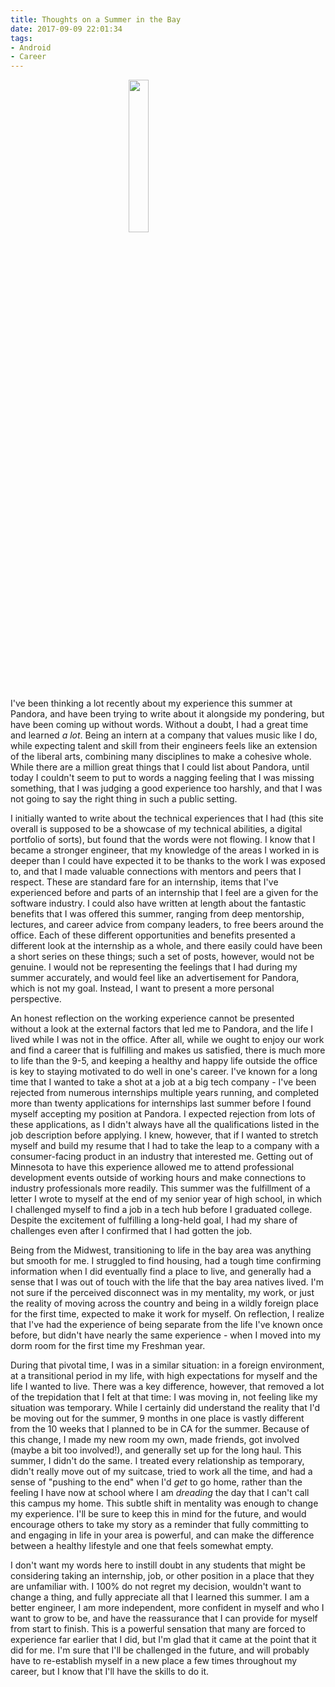 ```yaml
---
title: Thoughts on a Summer in the Bay
date: 2017-09-09 22:01:34
tags:
- Android
- Career
---
```


<img style="display: block; margin: auto; width: 25%;" src="pandoraLogo.png" />

I've been thinking a lot recently about my experience this summer at Pandora, and have been trying to write about it alongside my pondering, but have been coming up without words. Without a doubt, I had a great time and learned _a lot_. Being an intern at a company that values music like I do, while expecting talent and skill from their engineers feels like an extension of the liberal arts, combining many disciplines to make a cohesive whole. While there are a million great things that I could list about Pandora, until today I couldn't seem to put to words a nagging feeling that I was missing something, that I was judging a good experience too harshly, and that I was not going to say the right thing in such a public setting.

I initially wanted to write about the technical experiences that I had (this site overall is supposed to be a showcase of my technical abilities, a digital portfolio of sorts), but found that the words were not flowing. I know that I became a stronger engineer, that my knowledge of the areas I worked in is deeper than I could have expected it to be thanks to the work I was exposed to, and that I made valuable connections with mentors and peers that I respect. These are standard fare for an internship, items that I've experienced before and parts of an internship that I feel are a given for the software industry. I could also have written at length about the fantastic benefits that I was offered this summer, ranging from deep mentorship, lectures, and career advice from company leaders, to free beers around the office. Each of these different opportunities and benefits presented a different look at the internship as a whole, and there easily could have been a short series on these things; such a set of posts, however, would not be genuine. I would not be representing the feelings that I had during my summer accurately, and would feel like an advertisement for Pandora, which is not my goal. Instead, I want to present a more personal perspective.

An honest reflection on the working experience cannot be presented without a look at the external factors that led me to Pandora, and the life I lived while I was not in the office. After all, while we ought to enjoy our work and find a career that is fulfilling and makes us satisfied, there is much more to life than the 9-5, and keeping a healthy and happy life outside the office is key to staying motivated to do well in one's career. I've known for a long time that I wanted to take a shot at a job at a big tech company - I've been rejected from numerous internships multiple years running, and completed more than twenty applications for internships last summer before I found myself accepting my position at Pandora. I expected rejection from lots of these applications, as I didn't always have all the qualifications listed in the job description before applying. I knew, however, that if I wanted to stretch myself and build my resume that I had to take the leap to a company with a consumer-facing product in an industry that interested me. Getting out of Minnesota to have this experience allowed me to attend professional development events outside of working hours and make connections to industry professionals more readily. This summer was the fulfillment of a letter I wrote to myself at the end of my senior year of high school, in which I challenged myself to find a job in a tech hub before I graduated college. Despite the excitement of fulfilling a long-held goal, I had my share of challenges even after I confirmed that I had gotten the job. 

Being from the Midwest, transitioning to life in the bay area was anything but smooth for me. I struggled to find housing, had a tough time confirming information when I did eventually find a place to live, and generally had a sense that I was out of touch with the life that the bay area natives lived. I'm not sure if the perceived disconnect was in my mentality, my work, or just the reality of moving across the country and being in a wildly foreign place for the first time, expected to make it work for myself. On reflection, I realize that I've had the experience of being separate from the life I've known once before, but didn't have nearly the same experience - when I moved into my dorm room for the first time my Freshman year. 

During that pivotal time, I was in a similar situation: in a foreign environment, at a transitional period in my life, with high expectations for myself and the life I wanted to live. There was a key difference, however, that removed a lot of the trepidation that I felt at that time: I was moving in, not feeling like my situation was temporary. While I certainly did understand the reality that I'd be moving out for the summer, 9 months in one place is vastly different from the 10 weeks that I planned to be in CA for the summer. Because of this change, I made my new room my own, made friends, got involved (maybe a bit too involved!), and generally set up for the long haul. This summer, I didn't do the same. I treated every relationship as temporary, didn't really move out of my suitcase, tried to work all the time, and had a sense of "pushing to the end" when I'd _get_ to go home, rather than the feeling I have now at school where I am _dreading_ the day that I can't call this campus my home. This subtle shift in mentality was enough to change my experience. I'll be sure to keep this in mind for the future, and would encourage others to take my story as a reminder that fully committing to and engaging in life in your area is powerful, and can make the difference between a healthy lifestyle and one that feels somewhat empty.

I don't want my words here to instill doubt in any students that might be considering taking an internship, job, or other position in a place that they are unfamiliar with. I 100% do not regret my decision, wouldn't want to change a thing, and fully appreciate all that I learned this summer. I am a better engineer, I am more independent, more confident in myself and who I want to grow to be, and have the reassurance that I can provide for myself from start to finish. This is a powerful sensation that many are forced to experience far earlier that I did, but I'm glad that it came at the point that it did for me. I'm sure that I'll be challenged in the future, and will probably have to re-establish myself in a new place a few times throughout my career, but I know that I'll have the skills to do it.
